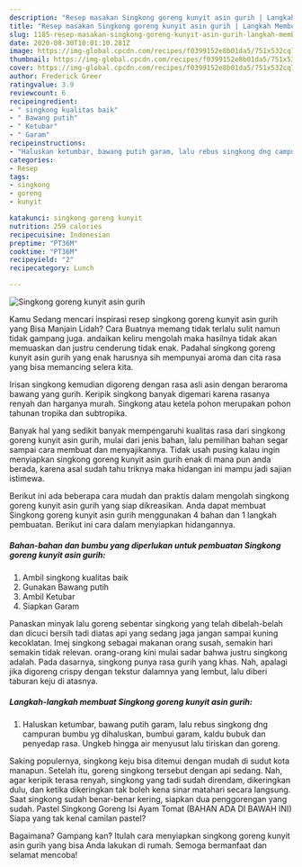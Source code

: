 ```yaml
---
description: "Resep masakan Singkong goreng kunyit asin gurih | Langkah Membuat Singkong goreng kunyit asin gurih Yang Lezat"
title: "Resep masakan Singkong goreng kunyit asin gurih | Langkah Membuat Singkong goreng kunyit asin gurih Yang Lezat"
slug: 1185-resep-masakan-singkong-goreng-kunyit-asin-gurih-langkah-membuat-singkong-goreng-kunyit-asin-gurih-yang-lezat
date: 2020-08-30T10:01:10.281Z
image: https://img-global.cpcdn.com/recipes/f0399152e8b01da5/751x532cq70/singkong-goreng-kunyit-asin-gurih-foto-resep-utama.jpg
thumbnail: https://img-global.cpcdn.com/recipes/f0399152e8b01da5/751x532cq70/singkong-goreng-kunyit-asin-gurih-foto-resep-utama.jpg
cover: https://img-global.cpcdn.com/recipes/f0399152e8b01da5/751x532cq70/singkong-goreng-kunyit-asin-gurih-foto-resep-utama.jpg
author: Frederick Greer
ratingvalue: 3.9
reviewcount: 6
recipeingredient:
- " singkong kualitas baik"
- " Bawang putih"
- " Ketubar"
- " Garam"
recipeinstructions:
- "Haluskan ketumbar, bawang putih garam, lalu rebus singkong dng campuran bumbu yg dihaluskan, bumbui garam, kaldu bubuk dan penyedap rasa. Ungkeb hingga air menyusut lalu tiriskan dan goreng."
categories:
- Resep
tags:
- singkong
- goreng
- kunyit

katakunci: singkong goreng kunyit 
nutrition: 259 calories
recipecuisine: Indonesian
preptime: "PT36M"
cooktime: "PT36M"
recipeyield: "2"
recipecategory: Lunch

---
```



![Singkong goreng kunyit asin gurih](https://img-global.cpcdn.com/recipes/f0399152e8b01da5/751x532cq70/singkong-goreng-kunyit-asin-gurih-foto-resep-utama.jpg)

Kamu Sedang mencari inspirasi resep singkong goreng kunyit asin gurih yang Bisa Manjain Lidah? Cara Buatnya memang tidak terlalu sulit namun tidak gampang juga. andaikan keliru mengolah maka hasilnya tidak akan memuaskan dan justru cenderung tidak enak. Padahal singkong goreng kunyit asin gurih yang enak harusnya sih mempunyai aroma dan cita rasa yang bisa memancing selera kita.

Irisan singkong kemudian digoreng dengan rasa asli asin dengan beraroma bawang yang gurih. Keripik singkong banyak digemari karena rasanya renyah dan harganya murah. Singkong atau ketela pohon merupakan pohon tahunan tropika dan subtropika.

Banyak hal yang sedikit banyak mempengaruhi kualitas rasa dari singkong goreng kunyit asin gurih, mulai dari jenis bahan, lalu pemilihan bahan segar sampai cara membuat dan menyajikannya. Tidak usah pusing kalau ingin menyiapkan singkong goreng kunyit asin gurih enak di mana pun anda berada, karena asal sudah tahu triknya maka hidangan ini mampu jadi sajian istimewa.


Berikut ini ada beberapa cara mudah dan praktis dalam mengolah singkong goreng kunyit asin gurih yang siap dikreasikan. Anda dapat membuat Singkong goreng kunyit asin gurih menggunakan 4 bahan dan 1 langkah pembuatan. Berikut ini cara dalam menyiapkan hidangannya.

<!--inarticleads1-->

##### Bahan-bahan dan bumbu yang diperlukan untuk pembuatan Singkong goreng kunyit asin gurih:

1. Ambil  singkong kualitas baik
1. Gunakan  Bawang putih
1. Ambil  Ketubar
1. Siapkan  Garam


Panaskan minyak lalu goreng sebentar singkong yang telah dibelah-belah dan dicuci bersih tadi diatas api yang sedang jaga jangan sampai kuning kecoklatan. Imej singkong sebagai makanan orang susah, semakin hari semakin tidak relevan. orang-orang kini mulai sadar bahwa justru singkong adalah. Pada dasarnya, singkong punya rasa gurih yang khas. Nah, apalagi jika digoreng crispy dengan tekstur dalamnya yang lembut, lalu diberi taburan keju di atasnya. 

<!--inarticleads2-->

##### Langkah-langkah membuat Singkong goreng kunyit asin gurih:

1. Haluskan ketumbar, bawang putih garam, lalu rebus singkong dng campuran bumbu yg dihaluskan, bumbui garam, kaldu bubuk dan penyedap rasa. Ungkeb hingga air menyusut lalu tiriskan dan goreng.


Saking populernya, singkong keju bisa ditemui dengan mudah di sudut kota manapun. Setelah itu, goreng singkong tersebut dengan api sedang. Nah, agar keripik terasa renyah, singkong yang tadi sudah direndam, dikeringkan dulu, dan ketika dikeringkan tak boleh kena sinar matahari secara langsung. Saat singkong sudah benar-benar kering, siapkan dua penggorengan yang sudah. Pastel Singkong Goreng Isi Ayam Tomat (BAHAN ADA DI BAWAH INI) Siapa yang tak kenal camilan pastel? 

Bagaimana? Gampang kan? Itulah cara menyiapkan singkong goreng kunyit asin gurih yang bisa Anda lakukan di rumah. Semoga bermanfaat dan selamat mencoba!
